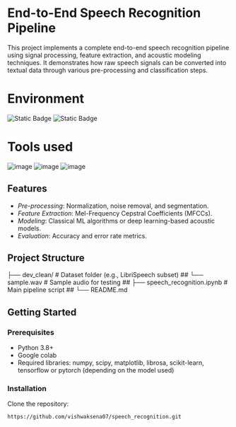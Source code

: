 # End-to-End Speech Recognition Pipeline


This project implements a complete end-to-end speech recognition pipeline using signal processing, feature extraction, and acoustic modeling techniques. It demonstrates how raw speech signals can be converted into textual data through various pre-processing and classification steps.
# Environment

![Static Badge](https://img.shields.io/badge/Googlecolab-61DBAF?logo=googlecolab&labelColor=white&color=yellow)
![Static Badge](https://img.shields.io/badge/Pyhton-61DBA?logo=Python)

# Tools used
![image](https://github.com/user-attachments/assets/b00235a3-bf87-462a-9881-b6a1c8bf6162)
![image](https://github.com/user-attachments/assets/ac1932e7-034c-45bb-9ce2-25e9fc03c617)
![image](https://github.com/user-attachments/assets/c571c5e2-1122-4a70-ba2f-d60b50932b8a)

## Features

- *Pre-processing*: Normalization, noise removal, and segmentation.
- *Feature Extraction*: Mel-Frequency Cepstral Coefficients (MFCCs).
- *Modeling*: Classical ML algorithms or deep learning-based acoustic models.
- *Evaluation*: Accuracy and error rate metrics.

## Project Structure
  ├── dev_clean/                # Dataset folder (e.g., LibriSpeech subset)
	 ## └── sample.wav               # Sample audio for testing
	 ## ├── speech_recognition.ipynb                  # Main pipeline script
	 ## └── README.md 
## Getting Started

### Prerequisites

- Python 3.8+
- Google colab
- Required libraries: numpy, scipy, matplotlib, librosa, scikit-learn, tensorflow or pytorch (depending on the model used)

### Installation

Clone the repository:

```bash
https://github.com/vishwaksena07/speech_recognition.git


